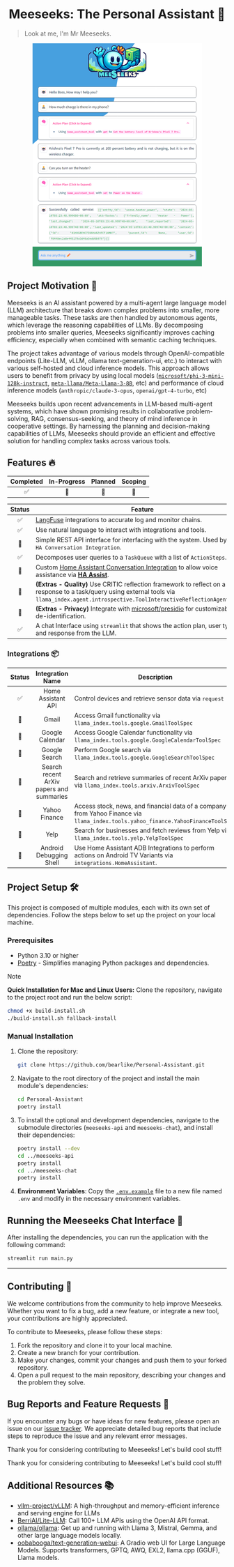 
<h1 align="center">Meeseeks: The Personal Assistant 👋</h1>

> Look at me, I'm Mr Meeseeks.


<p align="center">
    <img src="docs/screenshot_chat_app_1.png" alt="Screenshot of Meeseks WebUI" height="512px">
</p>

## Project Motivation 🚀
Meeseeks is an AI assistant powered by a multi-agent large language model (LLM) architecture that breaks down complex problems into smaller, more manageable tasks. These tasks are then handled by autonomous agents, which leverage the reasoning capabilities of LLMs. By decomposing problems into smaller queries, Meeseeks significantly improves caching efficiency, especially when combined with semantic caching techniques.

The project takes advantage of various models through OpenAI-compatible endpoints (Lite-LLM, vLLM, ollama text-generation-ui, etc.) to interact with various self-hosted and cloud inference models. This approach allows users to benefit from privacy by using local models ([`microsoft/phi-3-mini-128k-instruct`](https://huggingface.co/microsoft/Phi-3-mini-128k-instruct), [`meta-llama/Meta-Llama-3-8B`](https://huggingface.co/meta-llama/Meta-Llama-3-8B), etc) and performance of cloud inference models (`anthropic/claude-3-opus`, `openai/gpt-4-turbo`, etc)

Meeseeks builds upon recent advancements in LLM-based multi-agent systems, which have shown promising results in collaborative problem-solving, RAG, consensus-seeking, and theory of mind inference in cooperative settings. By harnessing the planning and decision-making capabilities of LLMs, Meeseeks should provide an efficient and effective solution for handling complex tasks across various tools.

## Features 🔥
| Completed | In-Progress | Planned | Scoping |
| :-------: | :---------: | :-----: | :-----: |
|     ✅    |    🚧      |   📅    |    🧐   |


| Status | Feature                                                                                                                                                                                                  |
| :----: | ---------------------------------------------------------------------------------------------------------------------------------------------------------------------------------------------------------|
|   ✅    | [LangFuse](https://github.com/langfuse/langfuse) integrations to accurate log and monitor chains.                                                                                                       |
|   ✅    | Use natural language to interact with integrations and tools.                                                                                                                                           |
|   🚧    | Simple REST API interface for interfacing with the system. Used by the the `HA Conversation Integration`.                                                                                               |
|   ✅    | Decomposes user queries to a `TaskQueue` with a list of `ActionSteps`.                                                                                                                                  |
|   🚧    | Custom [Home Assistant Conversation Integration](https://www.home-assistant.io/integrations/conversation/) to allow voice assistance via [**HA Assist**](https://www.home-assistant.io/voice_control/). |
|   🧐    | **(Extras - Quality)** Use CRITIC reflection framework to reflect on a response to a task/query using external tools via `llama_index.agent.introspective.ToolInteractiveReflectionAgentWorker`.        |
|   📅    | **(Extras - Privacy)** Integrate with [microsoft/presidio](https://github.com/microsoft/presidio) for customizable PII de-identification.                                                               |
|   ✅    | A chat Interface using `streamlit` that shows the action plan, user types, and response from the LLM.                                                                                                   |

### Integrations 📦

| Status |             Integration Name             | Description                                                                                                                       |
| :----: | :--------------------------------------: | --------------------------------------------------------------------------------------------------------------------------------- |
|   ✅    |            Home Assistant API            | Control devices and retrieve sensor data via `request`                                                                            |
|   📅    |                  Gmail                   | Access Gmail functionality via `llama_index.tools.google.GmailToolSpec`                                                           |
|   🚧    |             Google Calendar              | Access Google Calendar functionality via `llama_index.tools.google.GoogleCalendarToolSpec`                                        |
|   📅    |              Google Search               | Perform Google search via `llama_index.tools.google.GoogleSearchToolSpec`                                                         |
|   📅    | Search recent ArXiv papers and summaries | Search and retrieve summaries of recent ArXiv papers via `llama_index.tools.arxiv.ArxivToolSpec`                                  |
|   📅    |              Yahoo Finance               | Access stock, news, and financial data of a company from Yahoo Finance via `llama_index.tools.yahoo_finance.YahooFinanceToolSpec` |
|   📅    |                   Yelp                   | Search for businesses and fetch reviews from Yelp via `llama_index.tools.yelp.YelpToolSpec`                                       |
|   🧐    |         Android Debugging Shell          | Use Home Assistant ADB Integrations to perform actions on Android TV Variants via `integrations.HomeAssistant`.                   |


## Project Setup 🛠️

This project is composed of multiple modules, each with its own set of dependencies. Follow the steps below to set up the project on your local machine.

### Prerequisites

- Python 3.10 or higher
- [Poetry](https://python-poetry.org/docs/#installation) - Simplifies managing Python packages and dependencies.


> [!NOTE]
>  **Quick Installation for Mac and Linux Users:** Clone the repository, navigate to the project root and run the below script:
> ```bash
> chmod +x build-install.sh
> ./build-install.sh fallback-install
> ```


### Manual Installation

1. Clone the repository:

    ```bash
    git clone https://github.com/bearlike/Personal-Assistant.git
    ```

2. Navigate to the root directory of the project and install the main module's dependencies:

    ```bash
    cd Personal-Assistant
    poetry install
    ```

3. To install the optional and development dependencies, navigate to the submodule directories (`meeseeks-api` and `meeseeks-chat`), and install their dependencies:

    ```bash
    poetry install --dev
    cd ../meeseeks-api
    poetry install
    cd ../meeseeks-chat
    poetry install
    ```

4. **Environment Variables**: Copy the [``.env.example``](.env.example) file to a new file named ``.env`` and modify in the necessary environment variables.



## Running the Meeseeks Chat Interface 🤖

After installing the dependencies, you can run the application with the following command:

```bash
streamlit run main.py
```


---

## Contributing 👏

We welcome contributions from the community to help improve Meeseeks. Whether you want to fix a bug, add a new feature, or integrate a new tool, your contributions are highly appreciated.

To contribute to Meeseeks, please follow these steps:

1. Fork the repository and clone it to your local machine.
2. Create a new branch for your contribution.
3. Make your changes, commit your changes and push them to your forked repository.
4. Open a pull request to the main repository, describing your changes and the problem they solve.

## Bug Reports and Feature Requests 🐞

If you encounter any bugs or have ideas for new features, please open an issue on our [issue tracker](https://github.com/bearlike/Personal-Assistant/issues). We appreciate detailed bug reports that include steps to reproduce the issue and any relevant error messages.

Thank you for considering contributing to Meeseeks! Let's build cool stuff!


Thank you for considering contributing to Meeseeks! Let's build cool stuff!

## Additional Resources 📚
- [vllm-project/vLLM](https://github.com/vllm-project/vllm): A high-throughput and memory-efficient inference and serving engine for LLMs
- [BerriAI/Lite-LLM](https://github.com/BerriAI/litellm): Call 100+ LLM APIs using the OpenAI API format.
- [ollama/ollama](https://github.com/ollama/ollama): Get up and running with Llama 3, Mistral, Gemma, and other large language models locally.
- [oobabooga/text-generation-webui](https://github.com/oobabooga/text-generation-webui): A Gradio web UI for Large Language Models. Supports transformers, GPTQ, AWQ, EXL2, llama.cpp (GGUF), Llama models.



